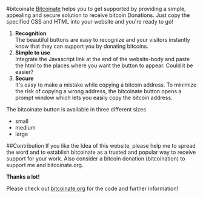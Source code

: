 #bitcoinate
[Bitcoinate](http://bitcoinate.org) helps you to get supported by providing a simple, appealing and secure solution to receive bitcoin Donations. Just copy the specified CSS and HTML into your website and you're ready to go!


1. **Recognition**  
	The beautiful buttons are easy to recognize and your visitors instantly know that they can support you by donating bitcoins.
1. **Simple to use**  
	Integrate the Javascript link at the end of the website-body and paste the html to the places where you want the button to appear. Could it be easier?
1. **Secure**  
	It's easy to make a mistake while copying a bitcoin address. To minimize the risk of copying a wrong address, the bitcoinate button opens a prompt window which lets you easily copy the bitcoin address.


The bitcoinate button is available in three different sizes  
* small  
* medium  
* large


##Contribution
If you like the Idea of this website, please help me to spread the word and to establish bitcoinate as a trusted and popular way to receive support for your work. Also consider a bitcoin donation (bitcoination) to support me and bitcoinate.org.

**Thanks a lot!**

Please check out [bitcoinate.org](http://bitcoinate.org) for the code and further information!